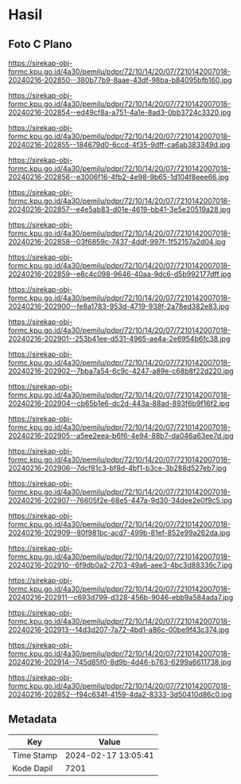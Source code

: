 # Hasil

## Foto C Plano

https://sirekap-obj-formc.kpu.go.id/4a30/pemilu/pdpr/72/10/14/20/07/7210142007018-20240216-202850--380b77b9-8aae-43df-98ba-b84095bfb160.jpg

https://sirekap-obj-formc.kpu.go.id/4a30/pemilu/pdpr/72/10/14/20/07/7210142007018-20240216-202854--ed49cf8a-a751-4a1e-8ad3-0bb3724c3320.jpg

https://sirekap-obj-formc.kpu.go.id/4a30/pemilu/pdpr/72/10/14/20/07/7210142007018-20240216-202855--184679d0-6ccd-4f35-9dff-ca6ab383349d.jpg

https://sirekap-obj-formc.kpu.go.id/4a30/pemilu/pdpr/72/10/14/20/07/7210142007018-20240216-202856--e3006f16-4fb2-4e98-9b65-1d104f8eee66.jpg

https://sirekap-obj-formc.kpu.go.id/4a30/pemilu/pdpr/72/10/14/20/07/7210142007018-20240216-202857--e4e5ab83-d01e-4619-bb41-3e5e20519a28.jpg

https://sirekap-obj-formc.kpu.go.id/4a30/pemilu/pdpr/72/10/14/20/07/7210142007018-20240216-202858--03f6859c-7437-4ddf-997f-1f52157a2d04.jpg

https://sirekap-obj-formc.kpu.go.id/4a30/pemilu/pdpr/72/10/14/20/07/7210142007018-20240216-202859--e8c4c098-9646-40aa-9dc6-d5b992177dff.jpg

https://sirekap-obj-formc.kpu.go.id/4a30/pemilu/pdpr/72/10/14/20/07/7210142007018-20240216-202900--fe8a1783-953d-4719-938f-2a78ed382e83.jpg

https://sirekap-obj-formc.kpu.go.id/4a30/pemilu/pdpr/72/10/14/20/07/7210142007018-20240216-202901--253b41ee-d531-4965-ae4a-2e6954b6fc38.jpg

https://sirekap-obj-formc.kpu.go.id/4a30/pemilu/pdpr/72/10/14/20/07/7210142007018-20240216-202902--7bba7a54-6c9c-4247-a89e-c68b8f22d220.jpg

https://sirekap-obj-formc.kpu.go.id/4a30/pemilu/pdpr/72/10/14/20/07/7210142007018-20240216-202904--cb65b1e6-dc2d-443a-88ad-893f6b9f16f2.jpg

https://sirekap-obj-formc.kpu.go.id/4a30/pemilu/pdpr/72/10/14/20/07/7210142007018-20240216-202905--a5ee2eea-b6f6-4e94-88b7-da046a63ee7d.jpg

https://sirekap-obj-formc.kpu.go.id/4a30/pemilu/pdpr/72/10/14/20/07/7210142007018-20240216-202906--7dcf81c3-bf8d-4bf1-b3ce-3b288d527eb7.jpg

https://sirekap-obj-formc.kpu.go.id/4a30/pemilu/pdpr/72/10/14/20/07/7210142007018-20240216-202907--76605f2e-68e5-447a-9d30-34dee2e0f9c5.jpg

https://sirekap-obj-formc.kpu.go.id/4a30/pemilu/pdpr/72/10/14/20/07/7210142007018-20240216-202909--80f981bc-acd7-499b-81ef-852e99a262da.jpg

https://sirekap-obj-formc.kpu.go.id/4a30/pemilu/pdpr/72/10/14/20/07/7210142007018-20240216-202910--6f9db0a2-2703-49a6-aee3-4bc3d88336c7.jpg

https://sirekap-obj-formc.kpu.go.id/4a30/pemilu/pdpr/72/10/14/20/07/7210142007018-20240216-202911--c693d799-d328-456b-9046-ebb9a584ada7.jpg

https://sirekap-obj-formc.kpu.go.id/4a30/pemilu/pdpr/72/10/14/20/07/7210142007018-20240216-202913--14d3d207-7a72-4bd1-a86c-00be9f43c374.jpg

https://sirekap-obj-formc.kpu.go.id/4a30/pemilu/pdpr/72/10/14/20/07/7210142007018-20240216-202914--745d85f0-8d9b-4d46-b763-6299a6611738.jpg

https://sirekap-obj-formc.kpu.go.id/4a30/pemilu/pdpr/72/10/14/20/07/7210142007018-20240216-202852--f94c634f-4159-4da2-8333-3d50410d86c0.jpg


## Metadata

| Key        | Value               |
| ---------- | ------------------- |
| Time Stamp | 2024-02-17 13:05:41 |
| Kode Dapil | 7201                |



